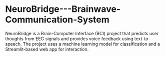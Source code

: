 # NeuroBridge---Brainwave-Communication-System
NeuroBridge is a Brain-Computer Interface (BCI) project that predicts user thoughts from EEG signals and provides voice feedback using text-to-speech. The project uses a machine learning model for classification and a Streamlit-based web app for interaction.
